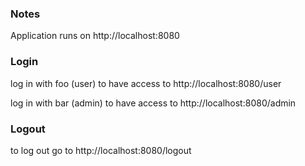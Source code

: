 ### Notes
Application runs on http://localhost:8080

### Login
log in with foo (user) to have access to 
http://localhost:8080/user

log in with bar (admin) to have access to 
http://localhost:8080/admin

### Logout
to log out go to http://localhost:8080/logout